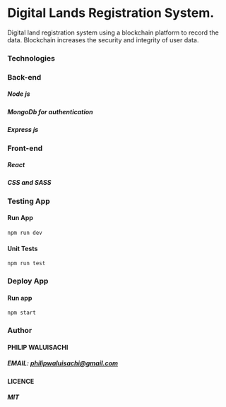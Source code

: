 # Digital Lands Registration System.
Digital land registration system using a blockchain platform to record the data.
Blockchain increases the security and integrity of user data.
### Technologies
### Back-end
##### Node js
##### MongoDb for authentication
##### Express js
### Front-end
##### React
##### CSS and SASS
### Testing App
#### Run App
```
npm run dev
```
#### Unit Tests
```
npm run test
```
### Deploy App
#### Run app
```
npm start
```

### Author
#### PHILIP WALUISACHI
##### EMAIL: philipwaluisachi@gmail.com

#### LICENCE
##### MIT
